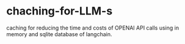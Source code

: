# chaching-for-LLM-s
caching for reducing the time and costs of OPENAI API calls using in memory and sqlite database of langchain.
